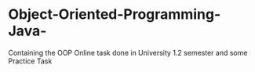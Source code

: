 # Object-Oriented-Programming-Java-
Containing the OOP Online task done in University 1.2 semester and some Practice Task
